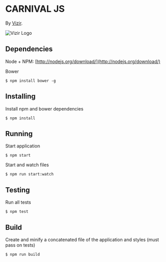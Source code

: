 # CARNIVAL JS

By [Vizir](http://vizir.com.br/).

![Vizir Logo](http://vizir.com.br/wp-content/themes/vizir/images/logo.png)

## Dependencies

Node + NPM: [http://nodejs.org/download/](http://nodejs.org/download/)

Bower

    $ npm install bower -g


## Installing

Install npm and bower dependencies

    $ npm install


## Running

Start application

    $ npm start


Start and watch files

    $ npm run start:watch


## Testing

Run all tests

    $ npm test

## Build

Create and minify a concatenated file of the application and styles (must pass on tests)

    $ npm run build
